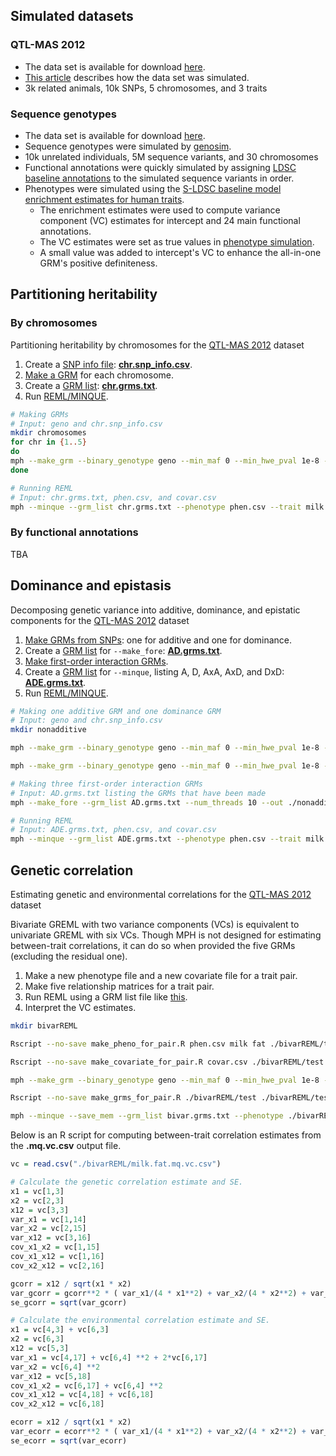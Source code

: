 ## Simulated datasets

### QTL-MAS 2012
- The data set is available for download [here](https://github.com/jiang18/mph/raw/main/examples/QTL-MAS-2012.zip).
- [This article](https://bmcproc.biomedcentral.com/articles/10.1186/1753-6561-8-S5-S1) describes how the data set was simulated.
- 3k related animals, 10k SNPs, 5 chromosomes, and 3 traits

### Sequence genotypes
- The data set is available for download [here]().
- Sequence genotypes were simulated by [genosim](https://aipl.arsusda.gov/software/genosim/).
- 10k unrelated individuals, 5M sequence variants, and 30 chromosomes
- Functional annotations were quickly simulated by assigning [LDSC baseline annotations](https://console.cloud.google.com/storage/browser/_details/broad-alkesgroup-public-requester-pays/LDSCORE/1000G_Phase3_baseline_ldscores.tgz) to the simulated sequence variants in order.
- Phenotypes were simulated using the [S-LDSC baseline model enrichment estimates for human traits](https://www.nature.com/articles/ng.3404/figures/4).
    - The enrichment estimates were used to compute variance component (VC) estimates for intercept and 24 main functional annotations.
    - The VC estimates were set as true values in [phenotype simulation](options.md#simulation).
    - A small value was added to intercept's VC to enhance the all-in-one GRM's positive definiteness. 

## Partitioning heritability

### By chromosomes
Partitioning heritability by chromosomes for the [QTL-MAS 2012](#qtl-mas-2012) dataset

1. Create a [SNP info file](options.md#snp-info-file): [**chr.snp_info.csv**](https://github.com/jiang18/mph/blob/main/examples/QTL-MAS-2012/chr.snp_info.csv?plain=1).
2. [Make a GRM](options.md#making-a-grm-from-snps) for each chromosome.
3. Create a [GRM list](options.md#grm-list-file): [**chr.grms.txt**](https://github.com/jiang18/mph/blob/main/examples/QTL-MAS-2012/chr.grms.txt).
4. Run [REML/MINQUE](options.md#remlminque).

```sh
# Making GRMs
# Input: geno and chr.snp_info.csv
mkdir chromosomes
for chr in {1..5}
do
mph --make_grm --binary_genotype geno --min_maf 0 --min_hwe_pval 1e-8 --snp_info chr.snp_info.csv --snp_weight $chr --num_threads 10 --out ./chromosomes/$chr
done

# Running REML
# Input: chr.grms.txt, phen.csv, and covar.csv
mph --minque --grm_list chr.grms.txt --phenotype phen.csv --trait milk --error_weight milk_wt --covariate_file covar.csv --covariate_names all --num_threads 10 --out ./chromosomes/milk
```

### By functional annotations
TBA

## Dominance and epistasis
Decomposing genetic variance into additive, dominance, and epistatic components for the [QTL-MAS 2012](#qtl-mas-2012) dataset

1. [Make GRMs from SNPs](options.md#making-a-grm-from-snps): one for additive and one for dominance.
2. Create a [GRM list](options.md#input-1) for `--make_fore`: [**AD.grms.txt**](https://github.com/jiang18/mph/blob/main/examples/QTL-MAS-2012/AD.grms.txt).
3. [Make first-order interaction GRMs](options.md#options-1).
4. Create a [GRM list](options.md#grm-list-file) for `--minque`, listing A, D, AxA, AxD, and DxD: [**ADE.grms.txt**](https://github.com/jiang18/mph/blob/main/examples/QTL-MAS-2012/ADE.grms.txt).
5. Run [REML/MINQUE](options.md#remlminque).

```sh
# Making one additive GRM and one dominance GRM
# Input: geno and chr.snp_info.csv
mkdir nonadditive

mph --make_grm --binary_genotype geno --min_maf 0 --min_hwe_pval 1e-8 --snp_info chr.snp_info.csv --num_threads 10 --out ./nonadditive/test

mph --make_grm --binary_genotype geno --min_maf 0 --min_hwe_pval 1e-8 --snp_info chr.snp_info.csv --num_threads 10 --out ./nonadditive/test --dom

# Making three first-order interaction GRMs
# Input: AD.grms.txt listing the GRMs that have been made
mph --make_fore --grm_list AD.grms.txt --num_threads 10 --out ./nonadditive/test

# Running REML
# Input: ADE.grms.txt, phen.csv, and covar.csv
mph --minque --grm_list ADE.grms.txt --phenotype phen.csv --trait milk --covariate_file covar.csv --covariate_names all --num_threads 10 --out ./nonadditive/milk
```

## Genetic correlation
Estimating genetic and environmental correlations for the [QTL-MAS 2012](#qtl-mas-2012) dataset

Bivariate GREML with two variance components (VCs) is equivalent to univariate GREML with six VCs. Though MPH is not designed for estimating between-trait correlations, it can do so when provided the five GRMs (excluding the residual one). 

1. Make a new phenotype file and a new covariate file for a trait pair.
2. Make five relationship matrices for a trait pair.
3. Run REML using a GRM list file like [this](https://github.com/jiang18/mph/blob/main/examples/QTL-MAS-2012/bivar.grms.txt). 
4. Interpret the VC estimates.

```sh
mkdir bivarREML

Rscript --no-save make_pheno_for_pair.R phen.csv milk fat ./bivarREML/test

Rscript --no-save make_covariate_for_pair.R covar.csv ./bivarREML/test.covar.csv

mph --make_grm --binary_genotype geno --min_maf 0 --min_hwe_pval 1e-8 --snp_info chr.snp_info.csv --num_threads 10 --out ./bivarREML/test

Rscript --no-save make_grms_for_pair.R ./bivarREML/test ./bivarREML/test

mph --minque --save_mem --grm_list bivar.grms.txt --phenotype ./bivarREML/test.milk.fat.pheno.csv --trait scaled --covariate_file ./bivarREML/test.covar.csv --covariate_names all --num_threads 10 --out ./bivarREML/milk.fat
```

Below is an R script for computing between-trait correlation estimates from the **.mq.vc.csv** output file.
```R
vc = read.csv("./bivarREML/milk.fat.mq.vc.csv")

# Calculate the genetic correlation estimate and SE. 
x1 = vc[1,3]
x2 = vc[2,3]
x12 = vc[3,3]
var_x1 = vc[1,14]
var_x2 = vc[2,15]
var_x12 = vc[3,16]
cov_x1_x2 = vc[1,15]
cov_x1_x12 = vc[1,16]
cov_x2_x12 = vc[2,16]

gcorr = x12 / sqrt(x1 * x2)
var_gcorr = gcorr**2 * ( var_x1/(4 * x1**2) + var_x2/(4 * x2**2) + var_x12/x12**2 + cov_x1_x2/(2*x1*x2) - cov_x1_x12/(x1*x12) - cov_x2_x12/(x2*x12) )
se_gcorr = sqrt(var_gcorr)

# Calculate the environmental correlation estimate and SE. 
x1 = vc[4,3] + vc[6,3]
x2 = vc[6,3]
x12 = vc[5,3]
var_x1 = vc[4,17] + vc[6,4] **2 + 2*vc[6,17]
var_x2 = vc[6,4] **2
var_x12 = vc[5,18]
cov_x1_x2 = vc[6,17] + vc[6,4] **2
cov_x1_x12 = vc[4,18] + vc[6,18]
cov_x2_x12 = vc[6,18]

ecorr = x12 / sqrt(x1 * x2)
var_ecorr = ecorr**2 * ( var_x1/(4 * x1**2) + var_x2/(4 * x2**2) + var_x12/x12**2 + cov_x1_x2/(2*x1*x2) - cov_x1_x12/(x1*x12) - cov_x2_x12/(x2*x12) )
se_ecorr = sqrt(var_ecorr)
```
